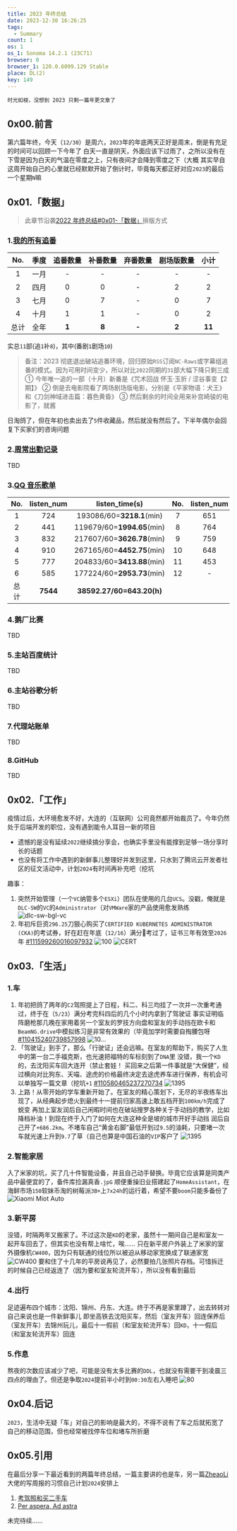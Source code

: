 ```yaml
---
title: 2023 年终总结
date: 2023-12-30 16:26:25
tags:
  - Summary
count: 1
os: 1
os_1: Sonoma 14.2.1 (23C71)
browser: 0
browser_1: 120.0.6099.129 Stable
place: DL(2)
key: 149
---
```

    时光如梭，没想到 2023 只剩一篇年更文章了
<!-- more -->
## 0x00.前言
第六篇年终，今天（`12/30`）是周六，`2023`年的年底两天正好是周末，倒是有充足的时间可以回顾一下今年了
白天一直是阴天，外面应该下过雨了，之所以没有在下雪是因为白天的气温在零度之上，只有夜间才会降到零度之下（大概
其实早自这周开始自己的心里就已经默默开始了倒计时，毕竟每天都正好对应`2023`的最后一个星期`N`嘛

## 0x01.「数据」
> 此章节沿袭[2022 年终总结#0x01-「数据」](./2022.html#0x01-「数据」)排版方式
### 1.[我的所有追番](https://bgmlist.yuangezhizao.cn)
No. | 季度 | 追番数量 | 补番数量 | 弃番数量 | 剧场版数量 | 小计
:---: | :---: | :---: | :---: | :---:| :---: | :---:
1 | 一月 | - | - | - | - | -
2 | 四月 | 0 | 0 | - | 2 | 2
3 | 七月 | 0 | 7 | - | 0 | 7
4 | 十月 | 1 | 1 | - | 0 | 2
总计 | 全年 | **1** | **8** | **-** | **2** | **11**

实总`11`部(追`1`补`8`)，其中(番剧`1`剧场`10`)
> 备注：2023 彻底退出破站追番环境，回归原始`RSS`订阅`NC-Raws`或字幕组追番的模式。因为可用时间变少，所以对比`2022`同期的`31`部大幅下降只剩三成
① 今年唯一追的一部（十月）新番是《咒术回战 怀玉·玉折 / 涩谷事变【2 期】》
② 倒是去电影院看了两场剧场版电影，分别是《平家物语：犬王》和《刀剑神域进击篇：暮色黄昏》
③ 然后剩余的时间全用来补宫崎骏的电影了，就酱

日淘鸽了，但在年初也卖出去了`5`件收藏品，然后就没有然后了。下半年偶尔会回复下买家们的咨询问题

### 2.[周常出勤记录](https://maimai.yuangezhizao.cn)
TBD

### 3.[QQ 音乐歌单](https://y.qq.com/n/yqq/playlist/3169160172.html)
No. | listen_num | listen_time(s) | No. | listen_num | listen_time(s)
:---: | :---: | :---: | :---: | :---: | :---:
1 | 724 | 193086/60=**3218.1**(min) | 7 | 651 | 197119/60=**3285.32**(min)
2 | 441 | 119679/60=**1994.65**(min) | 8 | 764 | 266195/60=**4436.58**(min)
3 | 832 | 217607/60=**3626.78**(min) | 9 | 759 | 280787/60=**4679.78**(min)
4 | 910 | 267165/60=**4452.75**(min) | 10 | 648 | 227896/60=**3798.27**(min)
5 | 777 | 204833/60=**3413.88**(min) | 11 | 453 | 163946/60=**2732.43**(min)
6 | 585 | 177224/60=**2953.73**(min) | 12 | - | -
总计 | **7544** | **38592.27/60=643.20(h)**

### 4.鹅厂比赛
TBD

### 5.主站百度统计
TBD

### 6.主站谷歌分析
TBD

### 7.代理站账单
TBD

### 8.GitHub
TBD

## 0x02.「工作」
疫情过后，大环境愈发不好，大连的（互联网）公司竟然都开始裁员了。今年仍然处于后端开发的职位，没有遇到能令人耳目一新的项目
- 遗憾的是没有延续`2022`继续搞分享会，也确实手里没有能撑到足够一场分享时长的话题
- 也没有将工作中遇到的新鲜事儿整理好并发到这里，只水到了腾讯云开发者社区的征文活动中，计划`2024`有时间再补充吧（挖坑

趣事：
1. 突然开始管理（一个`VC`纳管多个`ESXi`）团队在使用的几台`UCS`。没戳，俺就是`DLC-SW`的`VC`的`Administrator`（对`VMWare`家的产品使用愈发熟练
![dlc-sw-bgl-vc](https://mastodon-1251901037.cos.ap-beijing.myqcloud.com/media_attachments/files/111/669/152/740/377/182/original/ebc7826fa5ccc5e7.png)
2. 年初斥巨资`296.25`刀狠心购买了`CERTIFIED KUBERNETES ADMINISTRATOR (CKA)`的考试券，好在赶在年底（`12/16`）满分💯考过了，证书三年有效至`2026`年
[#111599260016097932](https://mastodon.yuangezhizao.cn/web/@yuangezhizao/111599260016097932)
![100](https://mastodon-1251901037.cos.ap-beijing.myqcloud.com/media_attachments/files/111/593/612/405/165/597/original/602106b447acfcbb.png)
![CERT](https://mastodon-1251901037.cos.ap-beijing.myqcloud.com/media_attachments/files/111/593/618/251/175/309/original/5177fd2d59c9f339.png)

## 0x03.「生活」
### 1.车
1. 年初把鸽了两年的`C2`驾照提上了日程，科二、科三均挂了一次并一次重考通过，终于在（`5/23`）满分考完科四后的几个小时内拿到了驾驶证
事实证明临阵磨枪那几晚在家用着另一个室友的罗技方向盘和室友的手动挡在欧卡和`BeamNG.drive`中模拟练习是非常有效果的（毕竟加学时需要自掏腰包呀
[#110415240739857998](https://mastodon.yuangezhizao.cn/web/@yuangezhizao/110415240739857998)
![10...](https://mastodon-1251901037.cos.ap-beijing.myqcloud.com/media_attachments/files/110/415/261/743/216/402/original/f0232bbc3f77d50f.png)
2. 「驾驶证」到手了，那么「行驶证」还会远嘛。在室友的帮助下，购买了人生中的第一台二手福克斯，也光速把福特的车标刻到了`DNA`里
没错，我一个`KD`的，去沈阳买车回大连开（禁止套娃！
买回来之后第一件事就是“大保健”，经过横向对比狗东、天喵、途虎的价格最终决定去途虎养车进行保养，有机会可以单独写一篇文章（挖坑`+1`
[#110580465237270734](https://mastodon.yuangezhizao.cn/web/@yuangezhizao/110580465237270734)
![1395](https://mastodon-1251901037.cos.ap-beijing.myqcloud.com/media_attachments/files/110/580/459/966/025/975/original/2890a20915934feb.jpg)
3. 上路！从零开始的学车重新开始了。在室友的精心策划下，无尽的半夜练车出现了，从经典起步熄火到最终十一提前归家高速上敢五档开到`100km/h`完成了蜕变
再加上室友润后自己闲暇时间也在破站搜罗各种关于手动挡的教学，比如降档补油！到现在终于入门了如何在大连这种全是坡的城市开好手动挡
润后自己开了`+686.2km`。不堵车自己“黄金右脚”最低开到过`9.5`的油耗，只要堵一次车就光速上升到`9.7`了草（自己也算是中国石油的`VIP`客户了
![1395](https://mastodon-1251901037.cos.ap-beijing.myqcloud.com/media_attachments/files/111/668/972/282/116/911/original/8995ea5435b127fd.jpeg)

### 2.智能家居
入了米家的坑，买了几十件智能设备，并且自己动手替换。毕竟它应该算是同类产品中最便宜的了，备件库捡漏真香`.jpG`
顺便重操旧业搭建起了`HomeAssistant`，在海鲜市场`150`软妹币淘的树莓派`3B+`上`7x24h`的运行着，希望不要`boom`只能多备份了
![Xiaomi Miot Auto](https://mastodon-1251901037.cos.ap-beijing.myqcloud.com/media_attachments/files/111/669/203/046/609/351/original/692c6e84bfda7bbf.png)

### 3.新平房
没错，时隔两年又搬家了。不过这次是`KD`的老家，虽然十一期间自己是和室友一起开车回去了，但其实也没有帮上啥忙，唉……
只在新平房户外装上了米家的室外摄像机`CW400`，因为只有联通的线位所以被迫从移动家宽换成了联通家宽
![CW400](https://mastodon-1251901037.cos.ap-beijing.myqcloud.com/media_attachments/files/111/669/349/280/118/860/original/c487abb1fdd6a593.jpeg)
要和住了十几年的平房说再见了，必然要拍几张照片存档。可惜拆迁的时候自己已经返连了（因为要和室友轮流开车），所以没有看到最后

### 4.出行
足迹遍布四个城市：沈阳、锦州、丹东、大连。终于不再是家里蹲了，出去转转对自己来说也是一件新鲜事儿
即坐高铁去沈阳买车，然后（室友开车）回连保养后（室友开车）去锦州玩儿，最后十一假前（和室友轮流开车）回`KD`，十一假后（和室友轮流开车）回连

### 5.作息
熬夜的次数应该减少了吧，可能是没有太多比赛的`DDL`，也就没有需要干到凌晨三四点的理由了。但还是争取`2024`提前半小时到`00:30`左右入睡吧
![80](https://mastodon-1251901037.cos.ap-beijing.myqcloud.com/media_attachments/files/111/658/889/520/097/346/original/5f295692e966826b.jpg)

## 0x04.后记
`2023`，生活中无疑「车」对自己的影响是最大的，不得不说有了车之后就拓宽了自己的移动范围，但也经常被找停车位和堵车所折磨

## 0x05.引用
在最后分享一下最近看到的两篇年终总结，一篇主要讲的也是车，另一篇[ZheaoLi](https://github.com/ZheaoLi)大佬的写周报的习惯自己计划`2024`安排上
1. [考驾照和买二手车](https://blog.k8s.li/honda-civic.html)
2. [Per aspera, Ad astra](https://www.manjusaka.blog/posts/2023/12/29/per-aspera-ad-astra/)

未完待续……